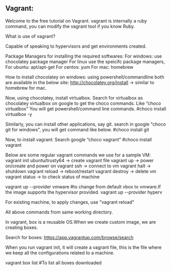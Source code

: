 Vagrant:
------
Welcome to the free tutorial on Vagrant.
vagrant is internally a ruby command, you can modify the vagrant tool if you know Ruby.

What is use of vagrant?

Capable of speaking to hypervisors and get environments created.

Package Managers for installing the required softwares:
For windows: use chocolatey package manager 
For linux use the speicifc package managers,
	For ubuntu: apt/apt-get 
	For centos: yum
For mac: homebrew


How to install chocolatey on windows:
using powershell/commandline both are available in the below site:
http://chocolatey.org/install → similar to homebrew for mac.

Now, using chocolatey, install virtualbox.
Search for virtualbox as chocolatey virtualbox on google to get the choco commands.
Like “choco virtualbox”
You will get powershell/command line commands.
#choco install virtualbox -y

Similarly, you can install other applications, say git.
search in google "choco git for windows", you will get command like below.
#choco install git

Now, to install vagrant:
Search google “choco vagrant”
#choco install vagrant

Below are some regular vagrant commands we use for a sample VM:
vagrant init ubuntu/trusty64  → create vagrant file
vagrant up → power on/create and power on
vagrant ssh → connect to vm
vagrant halt → shutdown
vagrant reload → reboot/restart
vagrant destroy → delete vm
vagrant status → to check status of machine

vagrant up --provider vmware #to change from default vbox to vmware.If the image supports the hypervisor provided.
vagrant up --provider hyperv

For existing machine, to apply changes, use "vagrant reload"

All above commands from same working directory.


In vagrant, box is a reusable OS.When we create custom image, we are creating boxes.

Search for boxes:
https://app.vagrantup.com/browse/search

When you run vagrant init, it will create a vagrant file, this is the file where we keep all the configurations related to a machine.

vagrant box list #To list all boxes downloaded









	